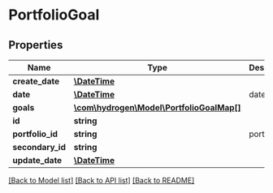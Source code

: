 # PortfolioGoal

## Properties
Name | Type | Description | Notes
------------ | ------------- | ------------- | -------------
**create_date** | [**\DateTime**](\DateTime.md) |  | [optional] 
**date** | [**\DateTime**](\DateTime.md) | date | 
**goals** | [**\com\hydrogen\Model\PortfolioGoalMap[]**](PortfolioGoalMap.md) |  | 
**id** | **string** |  | [optional] 
**portfolio_id** | **string** | portfolioId | 
**secondary_id** | **string** |  | [optional] 
**update_date** | [**\DateTime**](\DateTime.md) |  | [optional] 

[[Back to Model list]](../README.md#documentation-for-models) [[Back to API list]](../README.md#documentation-for-api-endpoints) [[Back to README]](../README.md)


